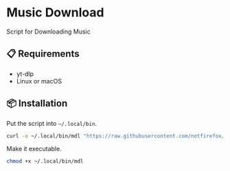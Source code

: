 # Music Download
Script for Downloading Music

## :clipboard: Requirements 
- yt-dlp
- Linux or macOS

## :package: Installation
Put the script into `~/.local/bin`.
```sh
curl -o ~/.local/bin/mdl "https://raw.githubusercontent.com/notfirefox/music-download/main/mdl"
```

Make it executable.
```sh
chmod +x ~/.local/bin/mdl
```
